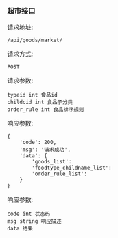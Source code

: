 ### 超市接口

请求地址:

    /api/goods/market/
    
请求方式:
    
    POST
    
请求参数:

    typeid int 食品id
    childcid int 食品子分类
    order_rule int 食品排序规则
    
响应参数:

    {
        'code': 200,
        'msg': '请求成功',
        'data': {
            'goods_list': 
            'foodtype_childname_list': 
            'order_rule_list': 
        }
    }
    
响应参数:

    code int 状态码
    msg string 响应描述
    data 结果